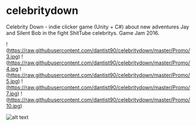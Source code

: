 # celebritydown
Celebrity Down - indie clicker game (Unity + С#) about new adventures Jay and Silent Bob in the fight ShitTube celebritys. Game Jam 2016.

!(https://raw.githubusercontent.com/dantist90/celebritydown/master/Promo/3.jpg)
!(https://raw.githubusercontent.com/dantist90/celebritydown/master/Promo/4.jpg
!(https://raw.githubusercontent.com/dantist90/celebritydown/master/Promo/5.jpg)
!(https://raw.githubusercontent.com/dantist90/celebritydown/master/Promo/7.jpg)
!(https://raw.githubusercontent.com/dantist90/celebritydown/master/Promo/10.jpg)

![alt text](https://avatars2.githubusercontent.com/u/11632545?v=3&s=200)
